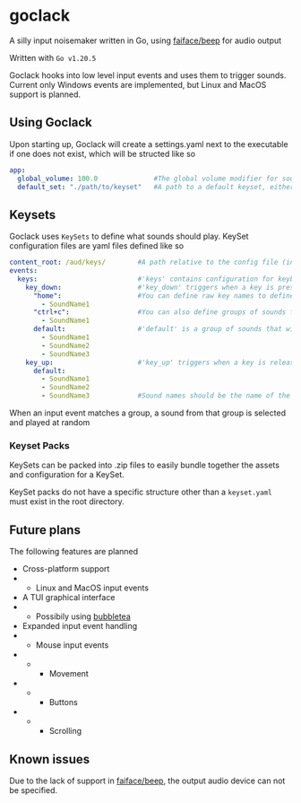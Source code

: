 # goclack
A silly input noisemaker written in Go, using [faiface/beep](https://github.com/faiface/beep) for audio output

Written with `Go v1.20.5`

Goclack hooks into low level input events and uses them to trigger sounds. Current only Windows events are implemented, but Linux and MacOS support is planned.

## Using Goclack

Upon starting up, Goclack will create a settings.yaml next to the executable if one does not exist, which will be structed like so

```yaml
app:
  global_volume: 100.0              #The global volume modifier for sounds played, float value from 0.0 to 100.0
  default_set: "./path/to/keyset"   #A path to a default keyset, either a .yaml config file or a .zip pack file
```

## Keysets

Goclack uses `KeySets` to define what sounds should play. KeySet configuration files are yaml files defined like so

```yaml
content_root: /aud/keys/        #A path relative to the config file (in a .zip or otherwise) where sound files are located
events:
  keys:                         #'keys' contains configuration for keyboard events
    key_down:                   #'key_down' triggers when a key is pressed
      "home":                   #You can define raw key names to define groups of sounds for that key
        - SoundName1
      "ctrl+c":                 #You can also define groups of sounds for key combinations
        - SoundName1
      default:                  #'default' is a group of sounds that will play if no specific key or combo group is defined
        - SoundName1
        - SoundName2
        - SoundName3
    key_up:                     #'key_up' triggers when a key is released
      default:
        - SoundName1
        - SoundName2
        - SoundName3            #Sound names should be the name of the audio file without the extension
```

When an input event matches a group, a sound from that group is selected and played at random

### Keyset Packs

KeySets can be packed into .zip files to easily bundle together the assets and configuration for a KeySet.

KeySet packs do not have a specific structure other than a `keyset.yaml` must exist in the root directory.

## Future plans

The following features are planned

* Cross-platform support
* * Linux and MacOS input events
* A TUI graphical interface
* * Possibily using [bubbletea](https://github.com/charmbracelet/bubbletea)
* Expanded input event handling
* * Mouse input events
* * * Movement
* * * Buttons
* * * Scrolling

## Known issues

Due to the lack of support in [faiface/beep](https://github.com/faiface/beep), the output audio device can not be specified.


